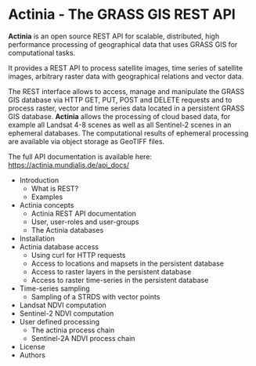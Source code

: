 Actinia - The GRASS GIS REST API
================================

**Actinia** is an open source REST API for scalable, distributed, high
performance processing of geographical data that uses GRASS GIS for
computational tasks.

It provides a REST API to process satellite images, time series of
satellite images, arbitrary raster data with geographical relations and
vector data.

The REST interface allows to access, manage and manipulate the GRASS GIS
database via HTTP GET, PUT, POST and DELETE requests and to process
raster, vector and time series data located in a persistent GRASS GIS
database. **Actinia** allows the processing of cloud based data, for
example all Landsat 4-8 scenes as well as all Sentinel-2 scenes in an
ephemeral databases. The computational results of ephemeral processing
are available via object storage as GeoTIFF files.

The full API documentation is available here: <https://actinia.mundialis.de/api_docs/>

* Introduction
    * What is REST?
    * Examples
* Actinia concepts
    * Actinia REST API documentation
    * User, user-roles and user-groups
    * The Actinia databases 
* Installation
* Actinia database access
    * Using curl for HTTP requests 
    * Access to locations and mapsets in the persistent database 
    * Access to raster layers in the persistent database 
    * Access to raster time-series in the persistent database 
* Time-series sampling 
    * Sampling of a STRDS with vector points 
* Landsat NDVI computation 
* Sentinel-2 NDVI computation 
* User defined processing  
    * The actinia process chain 
    * Sentinel-2A NDVI process chain 
* License 
* Authors
